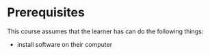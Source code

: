 # Prerequisites

This course assumes that the learner has can do the following things:

* install software on their computer
